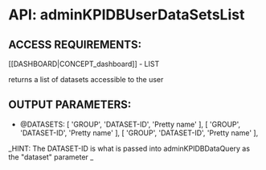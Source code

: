 # API: adminKPIDBUserDataSetsList


## ACCESS REQUIREMENTS: ##
[[DASHBOARD|CONCEPT_dashboard]] - LIST


returns a list of datasets accessible to the user

## OUTPUT PARAMETERS: ##
  * @DATASETS: 
[ 'GROUP', 'DATASET-ID', 'Pretty name' ],
[ 'GROUP', 'DATASET-ID', 'Pretty name' ],
[ 'GROUP', 'DATASET-ID', 'Pretty name' ],


_HINT: 
The DATASET-ID is what is passed into adminKPIDBDataQuery as the "dataset" parameter
_
